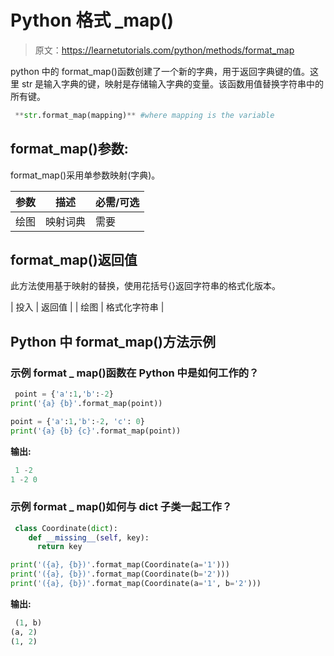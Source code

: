 # Python 格式 _map()

> 原文：<https://learnetutorials.com/python/methods/format_map>

python 中的 format_map()函数创建了一个新的字典，用于返回字典键的值。这里 str 是输入字典的键，映射是存储输入字典的变量。该函数用值替换字符串中的所有键。

```py
 **str.format_map(mapping)** #where mapping is the variable 

```

## format_map()参数:

format_map()采用单参数映射(字典)。

| 参数 | 描述 | 必需/可选 |
| --- | --- | --- |
| 绘图 | 映射词典 | 需要 |

## format_map()返回值

此方法使用基于映射的替换，使用花括号{}返回字符串的格式化版本。

| 投入 | 返回值 |
| 绘图 | 格式化字符串 |

## Python 中 format_map()方法示例

### 示例 format _ map()函数在 Python 中是如何工作的？

```py
 point = {'a':1,'b':-2}
print('{a} {b}'.format_map(point))

point = {'a':1,'b':-2, 'c': 0}
print('{a} {b} {c}'.format_map(point)) 

```

**输出:**

```py
 1 -2
1 -2 0 
```

### 示例 format _ map()如何与 dict 子类一起工作？

```py
 class Coordinate(dict):
    def __missing__(self, key):
      return key

print('({a}, {b})'.format_map(Coordinate(a='1')))
print('({a}, {b})'.format_map(Coordinate(b='2')))
print('({a}, {b})'.format_map(Coordinate(a='1', b='2'))) 

```

**输出:**

```py
 (1, b)
(a, 2)
(1, 2) 
```